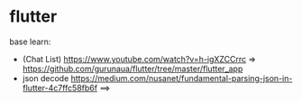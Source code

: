 # flutter


base learn:
- (Chat List) https://www.youtube.com/watch?v=h-igXZCCrrc => https://github.com/gurunaua/flutter/tree/master/flutter_app
- json decode https://medium.com/nusanet/fundamental-parsing-json-in-flutter-4c7ffc58fb6f ==> 
